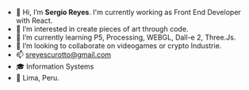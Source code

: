 - 👋 Hi, I’m **Sergio Reyes**. I'm currently working as Front End Developer with React.
- 👀 I’m interested in create pieces of art through code.
- 🌱 I’m currently learning P5, Processing, WEBGL, Dall-e 2, Three.Js.
- 💞️ I’m looking to collaborate on videogames or crypto Industrie.
- 📫 sreyescurotto@gmail.com
- :mortar_board: Information Systems 
- :round_pushpin: Lima, Peru.

<!---
sreyescurotto/sreyescurotto is a ✨ special ✨ repository because its `README.md` (this file) appears on your GitHub profile.
You can click the Preview link to take a look at your changes.
Hi! I'm **Sergio Reyes**. I'm currently working as Front End Developer. I  like to use tools like P5, Processing, WEBGL, Dall-e 2, Three.Js.
As you may have already guessed, I enjoy creating pieces of art through code.
I also  like literature, videogames and learning about crypto-technology.
--->



<br>
